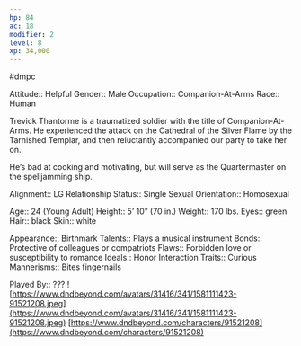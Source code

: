 ```yaml
---
hp: 84
ac: 18
modifier: 2
level: 8
xp: 34,000
---
```

 #dmpc 

Attitude:: Helpful
Gender:: Male
Occupation:: Companion-At-Arms
Race:: Human

Trevick Thantorme is a traumatized soldier with the title of Companion-At-Arms. He experienced the attack on the Cathedral of the Silver Flame by the Tarnished Templar, and then reluctantly accompanied our party to take her on.

He’s bad at cooking and motivating, but will serve as the Quartermaster on the spelljamming ship.

Alignment:: LG
Relationship Status:: Single
Sexual Orientation:: Homosexual

Age:: 24 (Young Adult)
Height:: 5’ 10” (70 in.)
Weight:: 170 lbs.
Eyes:: green
Hair:: black
Skin:: white

Appearance:: Birthmark
Talents:: Plays a musical instrument
Bonds:: Protective of colleagues or compatriots
Flaws:: Forbidden love or susceptibility to romance
Ideals:: Honor
Interaction Traits:: Curious
Mannerisms:: Bites fingernails

Played By:: ???
![https://www.dndbeyond.com/avatars/31416/341/1581111423-91521208.jpeg](https://www.dndbeyond.com/avatars/31416/341/1581111423-91521208.jpeg)
[https://www.dndbeyond.com/characters/91521208](https://www.dndbeyond.com/characters/91521208)
